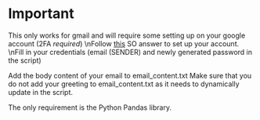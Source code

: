 # Important
This only works for gmail and will require some setting up on your google account (2FA *required*)
\nFollow [this]('https://stackoverflow.com/a/73214197') SO answer to set up your account.
\nFill in your credentials (email (SENDER) and newly generated password in the script)

Add the body content of your email to email_content.txt
Make sure that you do not add your greeting to email_content.txt as it needs to dynamically update in the script.

The only requirement is the Python Pandas library.
